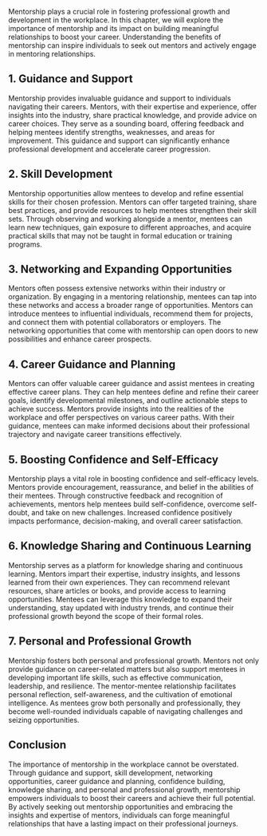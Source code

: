 
Mentorship plays a crucial role in fostering professional growth and development in the workplace. In this chapter, we will explore the importance of mentorship and its impact on building meaningful relationships to boost your career. Understanding the benefits of mentorship can inspire individuals to seek out mentors and actively engage in mentoring relationships.

**1.** **Guidance and Support**
-------------------------------

Mentorship provides invaluable guidance and support to individuals navigating their careers. Mentors, with their expertise and experience, offer insights into the industry, share practical knowledge, and provide advice on career choices. They serve as a sounding board, offering feedback and helping mentees identify strengths, weaknesses, and areas for improvement. This guidance and support can significantly enhance professional development and accelerate career progression.

**2.** **Skill Development**
----------------------------

Mentorship opportunities allow mentees to develop and refine essential skills for their chosen profession. Mentors can offer targeted training, share best practices, and provide resources to help mentees strengthen their skill sets. Through observing and working alongside a mentor, mentees can learn new techniques, gain exposure to different approaches, and acquire practical skills that may not be taught in formal education or training programs.

**3.** **Networking and Expanding Opportunities**
-------------------------------------------------

Mentors often possess extensive networks within their industry or organization. By engaging in a mentoring relationship, mentees can tap into these networks and access a broader range of opportunities. Mentors can introduce mentees to influential individuals, recommend them for projects, and connect them with potential collaborators or employers. The networking opportunities that come with mentorship can open doors to new possibilities and enhance career prospects.

**4.** **Career Guidance and Planning**
---------------------------------------

Mentors can offer valuable career guidance and assist mentees in creating effective career plans. They can help mentees define and refine their career goals, identify developmental milestones, and outline actionable steps to achieve success. Mentors provide insights into the realities of the workplace and offer perspectives on various career paths. With their guidance, mentees can make informed decisions about their professional trajectory and navigate career transitions effectively.

**5.** **Boosting Confidence and Self-Efficacy**
------------------------------------------------

Mentorship plays a vital role in boosting confidence and self-efficacy levels. Mentors provide encouragement, reassurance, and belief in the abilities of their mentees. Through constructive feedback and recognition of achievements, mentors help mentees build self-confidence, overcome self-doubt, and take on new challenges. Increased confidence positively impacts performance, decision-making, and overall career satisfaction.

**6.** **Knowledge Sharing and Continuous Learning**
----------------------------------------------------

Mentorship serves as a platform for knowledge sharing and continuous learning. Mentors impart their expertise, industry insights, and lessons learned from their own experiences. They can recommend relevant resources, share articles or books, and provide access to learning opportunities. Mentees can leverage this knowledge to expand their understanding, stay updated with industry trends, and continue their professional growth beyond the scope of their formal roles.

**7.** **Personal and Professional Growth**
-------------------------------------------

Mentorship fosters both personal and professional growth. Mentors not only provide guidance on career-related matters but also support mentees in developing important life skills, such as effective communication, leadership, and resilience. The mentor-mentee relationship facilitates personal reflection, self-awareness, and the cultivation of emotional intelligence. As mentees grow both personally and professionally, they become well-rounded individuals capable of navigating challenges and seizing opportunities.

**Conclusion**
--------------

The importance of mentorship in the workplace cannot be overstated. Through guidance and support, skill development, networking opportunities, career guidance and planning, confidence building, knowledge sharing, and personal and professional growth, mentorship empowers individuals to boost their careers and achieve their full potential. By actively seeking out mentorship opportunities and embracing the insights and expertise of mentors, individuals can forge meaningful relationships that have a lasting impact on their professional journeys.
